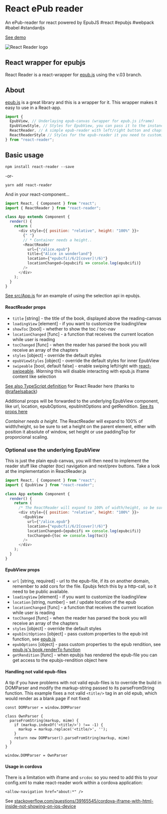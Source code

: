 # React ePub reader

An ePub-reader for react powered by EpubJS #react #epubjs #webpack #babel #standardjs

[See demo](https://gerhardsletten.github.io/react-reader)

![React Reader logo](https://gerhardsletten.github.io/react-reader/files/react-reader.svg)

## React wrapper for epubjs

React Reader is a react-wrapper for [epub.js](https://github.com/futurepress/epub.js) using the v.03 branch.

## About

[epub.js](https://github.com/futurepress/epub.js) is a great library and this is a wrapper for it.  This wrapper makes it easy to use in a React-app.

```js
import {
  EpubView, // Underlaying epub-canvas (wrapper for epub.js iframe)
  EpubViewStyle, // Styles for EpubView, you can pass it to the instance as a style prop for customize it
  ReactReader, // A simple epub-reader with left/right button and chapter navigation
  ReactReaderStyle // Styles for the epub-reader it you need to customize it
} from "react-reader";
```

## Basic usage

`npm install react-reader --save`

-or-

`yarn add react-reader`

And in your react-component...

```js
import React, { Component } from "react";
import { ReactReader } from "react-reader";

class App extends Component {
  render() {
    return (
      <div style={{ position: "relative", height: "100%" }}>
        {" "}
        // * Container needs a height..
        <ReactReader
          url={"/alice.epub"}
          title={"Alice in wonderland"}
          location={"epubcfi(/6/2[cover]!/6)"}
          locationChanged={epubcifi => console.log(epubcifi)}
        />
      </div>
    );
  }
}
```

[See src/App.js](src/App.js) for an example of using the selection api in epubjs.

#### ReactReader props

- `title` [string] - the title of the book, displayed above the reading-canvas
- `loadingView` [element] - if you want to customize the loadingView
- `showToc` [bool] - whether to show the toc / toc-nav
- `locationChanged` [func] - a function that receives the current location while user is reading
- `tocChanged` [func] - when the reader has parsed the book you will receive an array of the chapters
- `styles` [object] - override the default styles
- `epubViewStyles` [object] - override the default styles for inner EpubView
- `swipeable` [bool, default false] - enable swiping left/right with [react-swipeable](https://github.com/dogfessional/react-swipeable). _Warning_ this will disable interacting with epub.js iframe content like selection

[See also TypeScript definition](types/index.d.ts) for React Reader here (thanks to [@rafaelsaback](#63))

Additional props will be forwarded to the underlying EpubView component, like url, location, epubOptions, epubInitOptions and getRendition. [See its props here](#epubview-props)

_Container needs a height._
The ReactReader will expand to 100% of width/height, so be sure to set a height on the parent element, either with position it absolute of window, set height or use paddingTop for proporcional scaling.

### Optional use the underlying EpubView

This is just the plain epub canvas, you will then need to implement the reader stuff like chapter (toc) navigation and next/prev buttons. Take a look at the implementation in ReactReader.js

```js
import React, { Component } from "react";
import { EpubView } from "react-reader";

class App extends Component {
  render() {
    return (
      /* The ReactReader will expand to 100% of width/height, so be sure to set a height on the parent element, either with position it absolute of window, set height or use paddingTop for proporsjonal scaling */
      <div style={{ position: "relative", height: "100%" }}>
        <EpubView
          url={"/alice.epub"}
          location={"epubcfi(/6/2[cover]!/6)"}
          locationChanged={epubcifi => console.log(epubcifi)}
          tocChanged={toc => console.log(toc)}
        />
      </div>
    );
  }
}
```

#### EpubView props

- `url` [string, required] - url to the epub-file, if its on another domain, remember to add cors for the file. Epubjs fetch this by a http-call, so it need to be public available. 
- `loadingView` [element] - if you want to customize the loadingView
- `location` [string, number] - set / update location of the epub
- `locationChanged` [func] - a function that receives the current location while user is reading
- `tocChanged` [func] - when the reader has parsed the book you will receive an array of the chapters
- `styles` [object] - override the default styles
- `epubInitOptions` [object] - pass custom properties to the epub init function, see [epub.js](http://epubjs.org/documentation/0.3/#epub)
- `epubOptions` [object] - pass custom properties to the epub rendition, see [epub.js's book.renderTo function](http://epubjs.org/documentation/0.3/#rendition)
- `getRendition` [func] - when epubjs has rendered the epub-file you can get access to the epubjs-rendition object here

#### Handling not valid epub-files

A tip if you have problems with not valid epub-files is to override the build in DOMParser and modify the markup-string passed to its parseFromString function. This example fixes a not valid `<title/>` tag in an old epub, which would render as a blank page if not fixed:

```
const DOMParser = window.DOMParser

class OwnParser {
  parseFromString(markup, mime) {
    if (markup.indexOf('<title/>') !== -1) {
      markup = markup.replace('<title/>', '');
    }
    return new DOMParser().parseFromString(markup, mime)
  }
}

window.DOMParser = OwnParser
```

#### Usage in cordova

There is a limitation with iframe and `srcdoc` so you need to add this to your config.xml to make react-reader work within a cordova application:

```
<allow-navigation href="about:*" />
```

See [stackoverflow.com/questions/39165545/cordova-iframe-with-html-inside-not-showing-on-ios-device](https://stackoverflow.com/questions/39165545/cordova-iframe-with-html-inside-not-showing-on-ios-device)
